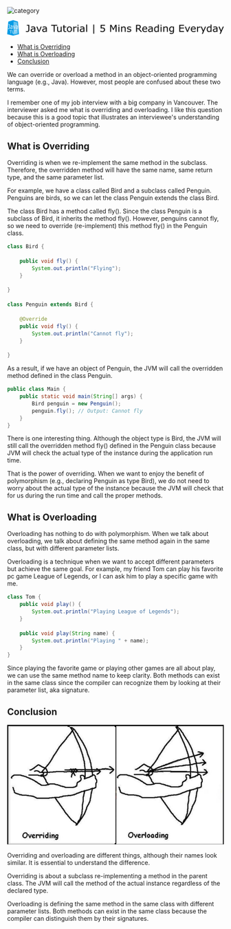 ![category](https://img.shields.io/badge/Category-Java%20Basics-brightgreen)

![logo](../logo.png)

- [What is Overriding](#what-is-overriding)
- [What is Overloading](#what-is-overloading)
- [Conclusion](#conclusion)

We can override or overload a method in an object-oriented programming language (e.g., Java). However, most people are confused about these two terms.

I remember one of my job interview with a big company in Vancouver. The interviewer asked me what is overriding and overloading. I like this question because this is a good topic that illustrates an interviewee's understanding of object-oriented programming.

## What is Overriding

Overriding is when we re-implement the same method in the subclass. Therefore, the overridden method will have the same name, same return type, and the same parameter list.

For example, we have a class called Bird and a subclass called Penguin. Penguins are birds, so we can let the class Penguin extends the class Bird.

The class Bird has a method called fly(). Since the class Penguin is a subclass of Bird, it inherits the method fly(). However, penguins cannot fly, so we need to override (re-implement) this method fly() in the Penguin class.

```java
class Bird {

    public void fly() {
        System.out.println("Flying");
    }

}

class Penguin extends Bird {

    @Override
    public void fly() {
        System.out.println("Cannot fly");
    }

}
```

As a result, if we have an object of Penguin, the JVM will call the overridden method defined in the class Penguin.

```java
public class Main {
    public static void main(String[] args) {
        Bird penguin = new Penguin();
        penguin.fly(); // Output: Cannot fly
    }
}
```

There is one interesting thing. Although the object type is Bird, the JVM will still call the overridden method fly() defined in the Penguin class because JVM will check the actual type of the instance during the application run time.

That is the power of overriding. When we want to enjoy the benefit of polymorphism (e.g., declaring Penguin as type Bird), we do not need to worry about the actual type of the instance because the JVM will check that for us during the run time and call the proper methods.

## What is Overloading

Overloading has nothing to do with polymorphism. When we talk about overloading, we talk about defining the same method again in the same class, but with different parameter lists.

Overloading is a technique when we want to accept different parameters but achieve the same goal. For example, my friend Tom can play his favorite pc game League of Legends, or I can ask him to play a specific game with me.

```java
class Tom {
    public void play() {
        System.out.println("Playing League of Legends");
    }

    public void play(String name) {
        System.out.println("Playing " + name);
    }
}
```

Since playing the favorite game or playing other games are all about play, we can use the same method name to keep clarity. Both methods can exist in the same class since the compiler can recognize them by looking at their parameter list, aka signature.

## Conclusion

![overriding_overloading](img/overriding_overloading.jfif)

Overriding and overloading are different things, although their names look similar. It is essential to understand the difference.

Overriding is about a subclass re-implementing a method in the parent class. The JVM will call the method of the actual instance regardless of the declared type.

Overloading is defining the same method in the same class with different parameter lists. Both methods can exist in the same class because the compiler can distinguish them by their signatures.
